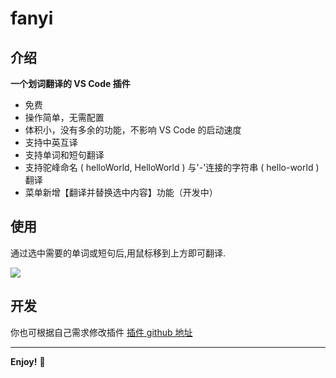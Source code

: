# fanyi

## 介绍

**一个划词翻译的 VS Code 插件**

- 免费
- 操作简单，无需配置
- 体积小，没有多余的功能，不影响 VS Code 的启动速度
- 支持中英互译
- 支持单词和短句翻译
- 支持驼峰命名 ( helloWorld, HelloWorld ) 与'-'连接的字符串 ( hello-world ) 翻译
- 菜单新增【翻译并替换选中内容】功能（开发中）

## 使用

通过选中需要的单词或短句后,用鼠标移到上方即可翻译.

![](https://assets.fedtop.com/picbed/202308021642558.png)

## 开发

你也可根据自己需求修改插件 [插件 github 地址](https://github.com/wangrongding/fanyi)

---

**Enjoy!** 🎉
